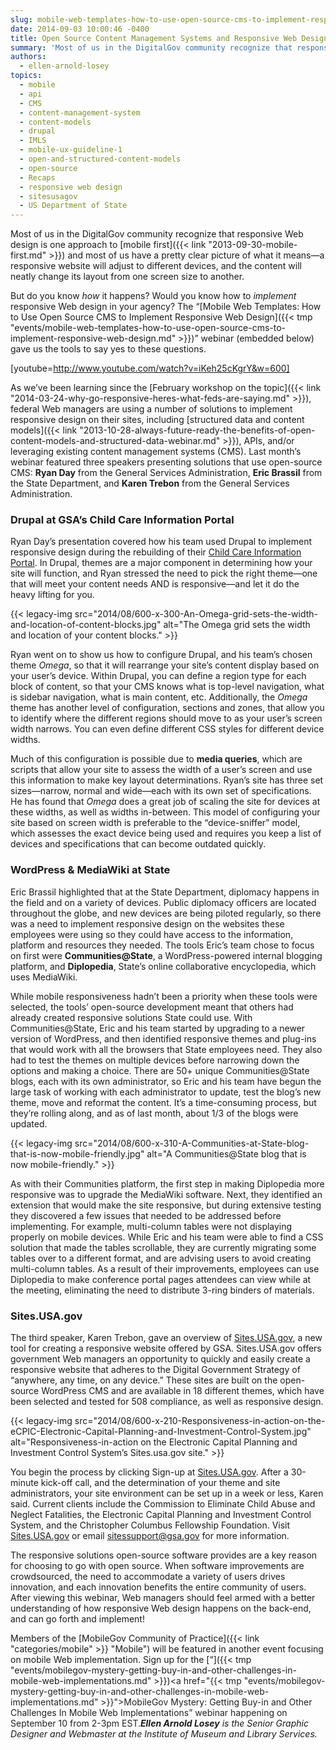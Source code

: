 ```yaml
---
slug: mobile-web-templates-how-to-use-open-source-cms-to-implement-responsive-web-design-webinar-recap
date: 2014-09-03 10:00:46 -0400
title: Open Source Content Management Systems and Responsive Web Design Webinar Recap
summary: 'Most of us in the DigitalGov community recognize that responsive Web design is one approach to mobile first and most of us have a pretty clear picture of what it means&mdash;a responsive website will adjust to different devices, and the content will neatly change its layout from one screen size to another. But do you'
authors:
  - ellen-arnold-losey
topics:
  - mobile
  - api
  - CMS
  - content-management-system
  - content-models
  - drupal
  - IMLS
  - mobile-ux-guideline-1
  - open-and-structured-content-models
  - open-source
  - Recaps
  - responsive web design
  - sitesusagov
  - US Department of State
---
```


Most of us in the DigitalGov community recognize that responsive Web design is one approach to [mobile first]({{< link "2013-09-30-mobile-first.md" >}}) and most of us have a pretty clear picture of what it means—a responsive website will adjust to different devices, and the content will neatly change its layout from one screen size to another.

But do you know _how_ it happens? Would you know how to _implement_ responsive Web design in your agency? The “[Mobile Web Templates: How to Use Open Source CMS to Implement Responsive Web Design]({{< tmp "events/mobile-web-templates-how-to-use-open-source-cms-to-implement-responsive-web-design.md" >}})” webinar (embedded below) gave us the tools to say yes to these questions.

[youtube=http://www.youtube.com/watch?v=iKeh25cKgrY&w=600]

As we’ve been learning since the [February workshop on the topic]({{< link "2014-03-24-why-go-responsive-heres-what-feds-are-saying.md" >}}), federal Web managers are using a number of solutions to implement responsive design on their sites, including [structured data and content models]({{< link "2013-10-28-always-future-ready-the-benefits-of-open-content-models-and-structured-data-webinar.md" >}}), APIs, and/or leveraging existing content management systems (CMS). Last month’s webinar featured three speakers presenting solutions that use open-source CMS: **Ryan Day** from the General Services Administration, **Eric Brassil** from the State Department, and **Karen Trebon** from the General Services Administration.

### Drupal at GSA’s Child Care Information Portal

Ryan Day’s presentation covered how his team used Drupal to implement responsive design during the rebuilding of their [Child Care Information Portal](http://financeweb.gsa.gov/childcare_portal). In Drupal, themes are a major component in determining how your site will function, and Ryan stressed the need to pick the right theme—one that will meet your content needs AND is responsive—and let it do the heavy lifting for you.

{{< legacy-img src="2014/08/600-x-300-An-Omega-grid-sets-the-width-and-location-of-content-blocks.jpg" alt="The Omega grid sets the width and location of your content blocks." >}}

Ryan went on to show us how to configure Drupal, and his team’s chosen theme _Omega_, so that it will rearrange your site’s content display based on your user’s device. Within Drupal, you can define a region type for each block of content, so that your CMS knows what is top-level navigation, what is sidebar navigation, what is main content, etc. Additionally, the _Omega_ theme has another level of configuration, sections and zones, that allow you to identify where the different regions should move to as your user’s screen width narrows. You can even define different CSS styles for different device widths.

Much of this configuration is possible due to **media queries**, which are scripts that allow your site to assess the width of a user’s screen and use this information to make key layout determinations. Ryan’s site has three set sizes—narrow, normal and wide—each with its own set of specifications. He has found that _Omega_ does a great job of scaling the site for devices at these widths, as well as widths in-between. This model of configuring your site based on screen width is preferable to the “device-sniffer” model, which assesses the exact device being used and requires you keep a list of devices and specifications that can become outdated quickly.

### WordPress & MediaWiki at State

Eric Brassil highlighted that at the State Department, diplomacy happens in the field and on a variety of devices. Public diplomacy officers are located throughout the globe, and new devices are being piloted regularly, so there was a need to implement responsive design on the websites these employees were using so they could have access to the information, platform and resources they needed. The tools Eric’s team chose to focus on first were **Communities@State**, a WordPress-powered internal blogging platform, and **Diplopedia**, State’s online collaborative encyclopedia, which uses MediaWiki.

While mobile responsiveness hadn’t been a priority when these tools were selected, the tools’ open-source development meant that others had already created responsive solutions State could use. With Communities@State, Eric and his team started by upgrading to a newer version of WordPress, and then identified responsive themes and plug-ins that would work with all the browsers that State employees need. They also had to test the themes on multiple devices before narrowing down the options and making a choice. There are 50+ unique Communities@State blogs, each with its own administrator, so Eric and his team have begun the large task of working with each administrator to update, test the blog’s new theme, move and reformat the content. It’s a time-consuming process, but they’re rolling along, and as of last month, about 1/3 of the blogs were updated.

{{< legacy-img src="2014/08/600-x-310-A-Communities-at-State-blog-that-is-now-mobile-friendly.jpg" alt="A Communities@State blog that is now mobile-friendly." >}}

As with their Communities platform, the first step in making Diplopedia more responsive was to upgrade the MediaWiki software. Next, they identified an extension that would make the site responsive, but during extensive testing they discovered a few issues that needed to be addressed before implementing. For example, multi-column tables were not displaying properly on mobile devices. While Eric and his team were able to find a CSS solution that made the tables scrollable, they are currently migrating some tables over to a different format, and are advising users to avoid creating multi-column tables. As a result of their improvements, employees can use Diplopedia to make conference portal pages attendees can view while at the meeting, eliminating the need to distribute 3-ring binders of materials.

### Sites.USA.gov

The third speaker, Karen Trebon, gave an overview of [Sites.USA.gov](https://sites.usa.gov/), a new tool for creating a responsive website offered by GSA. Sites.USA.gov offers government Web managers an opportunity to quickly and easily create a responsive website that adheres to the Digital Government Strategy of “anywhere, any time, on any device.” These sites are built on the open-source WordPress CMS and are available in 18 different themes, which have been selected and tested for 508 compliance, as well as responsive design.

{{< legacy-img src="2014/08/600-x-210-Responsiveness-in-action-on-the-eCPIC-Electronic-Capital-Planning-and-Investment-Control-System.jpg" alt="Responsiveness-in-action on the Electronic Capital Planning and Investment Control System’s Sites.usa.gov site." >}}

You begin the process by clicking Sign-up at [Sites.USA.gov](https://sites.usa.gov/). After a 30-minute kick-off call, and the determination of your theme and site administrators, your site environment can be set up in a week or less, Karen said. Current clients include the Commission to Eliminate Child Abuse and Neglect Fatalities, the Electronic Capital Planning and Investment Control System, and the Christopher Columbus Fellowship Foundation. Visit [Sites.USA.gov](https://sites.usa.gov/) or email <sitessupport@gsa.gov> for more information.

The responsive solutions open-source software provides are a key reason for choosing to go with open source. When software improvements are crowdsourced, the need to accommodate a variety of users drives innovation, and each innovation benefits the entire community of users. After viewing this webinar, Web managers should feel armed with a better understanding of how responsive Web design happens on the back-end, and can go forth and implement!

Members of the [MobileGov Community of Practice]({{< link "categories/mobile" >}} "Mobile") will be featured in another event focusing on mobile Web implementation. Sign up for the [&#8220;]({{< tmp "events/mobilegov-mystery-getting-buy-in-and-other-challenges-in-mobile-web-implementations.md" >}})<span style="color: #222222"><a href="{{< tmp "events/mobilegov-mystery-getting-buy-in-and-other-challenges-in-mobile-web-implementations.md" >}}">MobileGov Mystery: Getting Buy-in and Other Challenges In Mobile Web Implementations&#8221;</a> webinar happening on September 10 from 2-3pm EST.</span>_**Ellen Arnold Losey** is the Senior Graphic Designer and Webmaster at the Institute of Museum and Library Services._

 